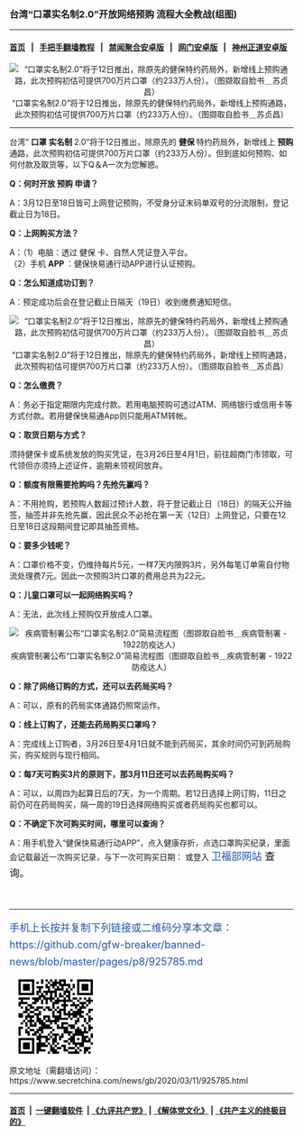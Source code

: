 ### 台湾“口罩实名制2.0”开放网络预购 流程大全教战(组图)
------------------------

#### [首页](https://github.com/gfw-breaker/banned-news/blob/master/README.md) &nbsp;&nbsp;|&nbsp;&nbsp; [手把手翻墙教程](https://github.com/gfw-breaker/guides/wiki) &nbsp;&nbsp;|&nbsp;&nbsp; [禁闻聚合安卓版](https://github.com/gfw-breaker/bn-android) &nbsp;&nbsp;|&nbsp;&nbsp; [网门安卓版](https://github.com/oGate2/oGate) &nbsp;&nbsp;|&nbsp;&nbsp; [神州正道安卓版](https://github.com/SzzdOgate/update) 



<div class="article_right" style="fone-color:#000">
 <p style="text-align:center">
  <img alt="“口罩实名制2.0”将于12日推出，除原先的健保特约药局外，新增线上预购通路，此次预购初估可提供700万片口罩（约233万人份）。（图撷取自脸书＿苏贞昌）" src="//img3.secretchina.com/pic/2020/3-11/p2645061a357737308-ss.jpg"/>
  <br>
   “口罩实名制2.0”将于12日推出，除原先的健保特约药局外，新增线上预购通路，此次预购初估可提供700万片口罩（约233万人份）。（图撷取自脸书＿苏贞昌）
   <span id="hideid" name="hideid" style="color:red;display:none;">
    <span href="https://www.secretchina.com">
    </span>
   </span>
  </br>
 </p>
 <div id="txt-mid1-t21-2017">
  

---


  </div>
 </div>
 <p>
  台湾“
  <strong>
   <span href="https://www.secretchina.com/news/gb/tag/口罩" target="_blank">
    口罩
   </span>
   实名制
  </strong>
  2.0”将于12日推出，除原先的
  <strong>
   健保
  </strong>
  特约药局外，新增线上
  <strong>
   预购
  </strong>
  通路，此次预购初估可提供700万片口罩（约233万人份）。但到底如何预购、如何付款及取货等，以下Q＆A一次为您解惑。
  <span id="hideid" name="hideid" style="color:red;display:none;">
   <span href="https://www.secretchina.com">
   </span>
  </span>
 </p>
 <p>
  <strong>
   Q：何时开放
   <span href="https://www.secretchina.com/news/gb/tag/预购" target="_blank">
    预购
   </span>
   申请？
  </strong>
 </p>
 <p>
  A：3月12日至18日皆可上网登记预购，不受身分证末码单双号的分流限制，登记截止日为18日。
 </p>
 <p>
  <strong>
   Q：上网购买方法？
  </strong>
 </p>
 <p>
  A：（1）电脑：透过
  <span href="https://www.secretchina.com/news/gb/tag/健保" target="_blank">
   健保
  </span>
  卡、自然人凭证登入平台。
  <br>
   （2）手机
   <strong>
    APP
   </strong>
   ：健保快易通行动APP进行认证预购。
  </br>
 </p>
 <p>
  <strong>
   Q：怎么知道成功订到？
  </strong>
 </p>
 <p>
  A：预定成功后会在登记截止日隔天（19日）收到缴费通知短信。
 </p>
 <p style="text-align:center">
  <img alt="“口罩实名制2.0”将于12日推出，除原先的健保特约药局外，新增线上预购通路，此次预购初估可提供700万片口罩（约233万人份）。（图撷取自脸书＿苏贞昌）" src="//img3.secretchina.com/pic/2020/3-11/p2645062a75495850-ss.jpg"/>
  <br>
   “口罩实名制2.0”将于12日推出，除原先的健保特约药局外，新增线上预购通路，此次预购初估可提供700万片口罩（约233万人份）。（图撷取自脸书＿苏贞昌）
  </br>
 </p>
 <p>
  <strong>
   Q：怎么缴费？
  </strong>
 </p>
 <p>
  A：务必于指定期限内完成付款。若用电脑预购可透过ATM、网络银行或信用卡等方式付款。若用健保快易通App则只能用ATM转帐。
 </p>
 <p>
  <strong>
   Q：取货日期与方式？
  </strong>
 </p>
 <p>
  须持健保卡或系统发放的购买凭证，在3月26日至4月1日，前往超商门市领取，可代领但亦须持上述证件，逾期未领视同放弃。
 </p>
 <p>
  <strong>
   Q：额度有限需要抢购吗？先抢先赢吗？
  </strong>
 </p>
 <p>
  A：不用抢购，若预购人数超过预计人数，将于登记截止日（18日）的隔天公开抽签，抽签并非先抢先赢，因此民众不必抢在第一天（12日）上网登记，只要在12日至18日这段期间登记即具抽签资格。
 </p>
 <center>
  <div style="max-width: 632px;height:180px; display: none; text-align: center; margin: 0 auto; overflow: hidden;overflow-x: hidden;">
   <div id="taboola-midarticle-thumbnails" style="max-width: 632px;height:180px;overflow: hidden;overflow-x: hidden;">
   </div>
  </div>
  <div>
   <ins class="adsbygoogle" data-ad-client="ca-pub-1276641434651360" data-ad-format="fluid" data-ad-layout="in-article" data-ad-slot="5164544770" style="display:block; text-align:center;">
   </ins>
  </div>
 </center>
 <p>
  <strong>
   Q：要多少钱呢？
  </strong>
 </p>
 <p>
  A：口罩价格不变，仍维持每片5元，一样7天内限购3片，另外每笔订单需自付物流处理费7元。因此一次预购3片口罩的费用总共为22元。
 </p>
 <p>
  <strong>
   Q：儿童口罩可以一起网络购买吗？
  </strong>
 </p>
 <p>
  A：无法，此次线上预购仅开放成人口罩。
 </p>
 <p style="text-align:center">
  <img alt="疾病管制署公布“口罩实名制2.0”简易流程图（图撷取自脸书＿疾病管制署 - 1922防疫达人）" src="//img3.secretchina.com/pic/2020/3-11/p2645063a188578075-ss.jpg"/>
  <br>
   疾病管制署公布“口罩实名制2.0”简易流程图（图撷取自脸书＿疾病管制署 - 1922防疫达人）
  </br>
 </p>
 <center>
  <ins class="adsbygoogle" data-ad-client="ca-pub-1276641434651360" data-ad-format="fluid" data-ad-layout="in-article" data-ad-slot="3646767294" style="display:block; text-align:center;">
  </ins>
 </center>
 <p>
  <strong>
   Q：除了网络订购的方式，还可以去药局买吗？
  </strong>
 </p>
 <p>
  A：可以，原有的药局实体通路仍照常运作。
 </p>
 <p>
  <strong>
   Q：线上订购了，还能去药局购买口罩吗？
  </strong>
 </p>
 <p>
  A：完成线上订购者，3月26日至4月1日就不能到药局买，其余时间仍可到药局购买，购买规则与现行相同。
 </p>
 <p>
  <strong>
   Q：每7天可购买3片的原则下，那3月11日还可以去药局购买吗？
  </strong>
 </p>
 <p>
  A：可以，以周四为起算日后的7天，为一个周期。若12日选择上网订购，11日之前仍可在药局购买，隔一周的19日选择网络购买或者药局购买也都可以。
 </p>
 <p>
  <strong>
   Q：不确定下次可购买时间，哪里可以查询？
  </strong>
 </p>
 <p>
  A：用手机登入“健保快易通行动APP”，点入健康存折，点选口罩购买纪录，里面会记载最近一次购买记录，与下一次可购买日期：
  <span data-darkreader-inline-bgcolor="" data-darkreader-inline-color="" style="--darkreader-inline-bgcolor:#181a1b; --darkreader-inline-color:#e2e0db; background-color:#ffffff; color:#111111">
   或登入
  </span>
  <a data-darkreader-inline-border-bottom="" data-darkreader-inline-border-left="" data-darkreader-inline-border-right="" data-darkreader-inline-border-top="" data-darkreader-inline-color="" data-darkreader-inline-outline="" href="https://myhealthbank.nhi.gov.tw/IHKE0002/IHKE0002S01.ASPX" style="box-sizing: border-box; margin: 0px 0px 20px; padding: 0px; border: 0px none; font-size: 18px; vertical-align: baseline; outline: currentcolor none medium; cursor: pointer; text-decoration: none; transition: all 0.1s linear 0s; color: rgb(37, 84, 178); line-height: 30px; text-align: justify; --darkreader-inline-border-top:currentcolor; --darkreader-inline-border-right:currentcolor; --darkreader-inline-border-bottom:currentcolor; --darkreader-inline-border-left:currentcolor; --darkreader-inline-outline:currentcolor; --darkreader-inline-color:#76abe3;">
   卫福部网站
  </span>
  <span data-darkreader-inline-bgcolor="" data-darkreader-inline-color="" style="--darkreader-inline-bgcolor:#181a1b; --darkreader-inline-color:#e2e0db; background-color:#ffffff; color:#111111">
   查询。
  </span>
 </p>
 <p style="text-align:center">
  <center>
   <div>
    <div id="txt-mid2-t22-2017" style="display: block;  max-height: 351px;  overflow: hidden;">
     <div id="SC-21xxx">
     </div>
     <ins class="adsbygoogle" data-ad-client="ca-pub-1276641434651360" data-ad-format="auto" data-ad-slot="4301710469" data-full-width-responsive="true" style="display:block">
     </ins>
    </div>
   </div>
  </center>
  <div style="padding-top:12px;">
  </div>
 </p>
</div>

<hr/>
手机上长按并复制下列链接或二维码分享本文章：<br/>
https://github.com/gfw-breaker/banned-news/blob/master/pages/p8/925785.md <br/>
<a href='https://github.com/gfw-breaker/banned-news/blob/master/pages/p8/925785.md'><img src='https://github.com/gfw-breaker/banned-news/blob/master/pages/p8/925785.md.png'/></a> <br/>
原文地址（需翻墙访问）：https://www.secretchina.com/news/gb/2020/03/11/925785.html


------------------------
#### [首页](https://github.com/gfw-breaker/banned-news/blob/master/README.md) &nbsp;|&nbsp; [一键翻墙软件](https://github.com/gfw-breaker/nogfw/blob/master/README.md) &nbsp;| [《九评共产党》](https://github.com/gfw-breaker/9ping.md/blob/master/README.md#九评之一评共产党是什么) | [《解体党文化》](https://github.com/gfw-breaker/jtdwh.md/blob/master/README.md) | [《共产主义的终极目的》](https://github.com/gfw-breaker/gczydzjmd.md/blob/master/README.md)


<img src='http://gfw-breaker.win/banned-news/pages/p8/925785.md' width='0px' height='0px'/>